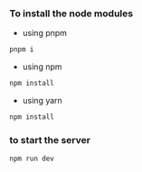 ### To install the node modules

- using pnpm

```bash
pnpm i
```

- using npm

```bash
npm install
```

- using yarn

```bash
npm install
```

### to start the server

```bash
npm run dev
```
